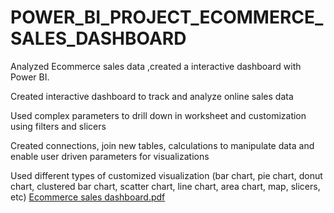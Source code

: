 # POWER_BI_PROJECT_ECOMMERCE_SALES_DASHBOARD
Analyzed Ecommerce sales data ,created a interactive dashboard with Power BI. 

Created interactive dashboard to track and analyze online sales data

Used complex parameters to drill down in worksheet and customization using filters and slicers

Created connections, join new tables, calculations to manipulate data and enable user driven parameters for visualizations

Used different types of customized visualization (bar chart, pie chart, donut chart, clustered bar chart, scatter chart, line chart, area chart, map, slicers, etc)
[Ecommerce sales dashboard.pdf](https://github.com/tiyasadey3/POWER_BI_PROJECT_ECOMMERCE_SALES_DASHBOARD/files/11294429/Ecommerce.sales.dashboard.pdf)
